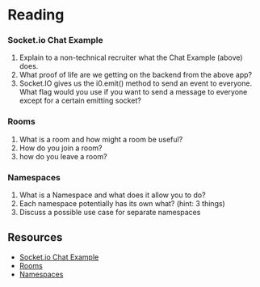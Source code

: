 # Reading

### Socket.io Chat Example

1. Explain to a non-technical recruiter what the Chat Example (above) does.
2. What proof of life are we getting on the backend from the above app?
3. Socket.IO gives us the i0.emit() method to send an event to everyone. What flag would you use if you want to send a message to everyone except for a certain emitting socket?

### Rooms

1. What is a room and how might a room be useful?
2. How do you join a room?
3. how do you leave a room?

### Namespaces

1. What is a Namespace and what does it allow you to do?
2. Each namespace potentially has its own what? (hint: 3 things)
3. Discuss a possible use case for separate namespaces

## Resources

- [Socket.io Chat Example](https://socket.io/get-started/chat/)
- [Rooms](https://socket.io/docs/v4/rooms)
- [Namespaces](https://socket.io/docs/v4/namespaces/)

